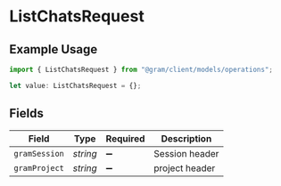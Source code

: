 # ListChatsRequest

## Example Usage

```typescript
import { ListChatsRequest } from "@gram/client/models/operations";

let value: ListChatsRequest = {};
```

## Fields

| Field              | Type               | Required           | Description        |
| ------------------ | ------------------ | ------------------ | ------------------ |
| `gramSession`      | *string*           | :heavy_minus_sign: | Session header     |
| `gramProject`      | *string*           | :heavy_minus_sign: | project header     |